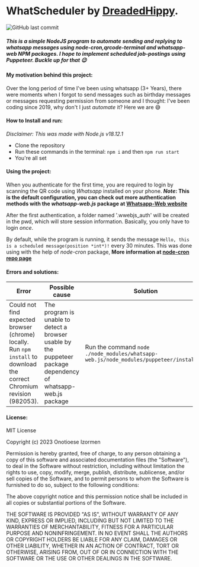 # WhatScheduler by **[DreadedHippy](https://github.com/DreadedHippy)**.
![GitHub last commit](https://img.shields.io/github/last-commit/DreadedHippy/WhatScheduler_backend?color=%23ffbb00&logo=Github&logoColor=%23ffbb00&style=for-the-badge)

##### This is a simple NodeJS program to automate sending and replying to whatsapp messages using *node-cron*,*qrcode-terminal* and *whatsapp-web* NPM packages. I hope to implement scheduled job-postings using Puppeteer. Buckle up for that 😉


#### My motivation behind this project:
Over the long period of time I've been using whatsapp (3+ Years), there were moments when I forgot
to send messages such as birthday messages or messages requesting permission from someone and I thought: I've been coding since 2019, why don't I just *automate* it? Here we are 😅

#### How to Install and run:
*Disclaimer: This was made with Node.js v18.12.1*
- Clone the repository
- Run these commands in the terminal: `npm i` and then `npm run start`
- You're all set

#### Using the project:
When you authenticate for the first time, you are required to login by scanning the QR code using *Whatsapp* installed on your phone.
***Note*: This is the default configuration, you can check out more authentication methods with the *whatsapp-web.js* package at [Whatsapp-Web website]('https://wwebjs.dev/guide/')**

After the first authentication, a folder named '.wwebjs_auth' will be created in the pwd, which will store session information. Basically, you only have to login *once*.

By default, while the program is running, it sends the message `Hello, this is a scheduled message(position *int*)!` every 30 minutes. This was done using with the help of *node-cron* package,
**More information at [node-cron repo page]('https://github.com/node-cron/node-cron')**


#### Errors and solutions:
| Error | Possible cause | Solution |
|----|------|--------|
| Could not find expected browser (chrome) locally. Run `npm install` to download the correct Chromium revision (982053).| The program is unable to detect a browser usable by the puppeteer package dependency of whatsapp-web.js package| Run the command `node ./node_modules/whatsapp-web.js/node_modules/puppeteer/install.js`|

#### License:
MIT License

Copyright (c) 2023 Onotioese Izormen

Permission is hereby granted, free of charge, to any person obtaining a copy
of this software and associated documentation files (the "Software"), to deal
in the Software without restriction, including without limitation the rights
to use, copy, modify, merge, publish, distribute, sublicense, and/or sell
copies of the Software, and to permit persons to whom the Software is
furnished to do so, subject to the following conditions:

The above copyright notice and this permission notice shall be included in all
copies or substantial portions of the Software.

THE SOFTWARE IS PROVIDED "AS IS", WITHOUT WARRANTY OF ANY KIND, EXPRESS OR
IMPLIED, INCLUDING BUT NOT LIMITED TO THE WARRANTIES OF MERCHANTABILITY,
FITNESS FOR A PARTICULAR PURPOSE AND NONINFRINGEMENT. IN NO EVENT SHALL THE
AUTHORS OR COPYRIGHT HOLDERS BE LIABLE FOR ANY CLAIM, DAMAGES OR OTHER
LIABILITY, WHETHER IN AN ACTION OF CONTRACT, TORT OR OTHERWISE, ARISING FROM,
OUT OF OR IN CONNECTION WITH THE SOFTWARE OR THE USE OR OTHER DEALINGS IN THE
SOFTWARE.
